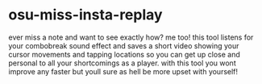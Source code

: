 # osu-miss-insta-replay
ever miss a note and want to see exactly how? me too! this tool listens for your combobreak sound effect and saves a short video showing your cursor movements and tapping locations so you can get up close and personal to all your shortcomings as a player. with this tool you wont improve any faster but youll sure as hell be more upset with yourself!
